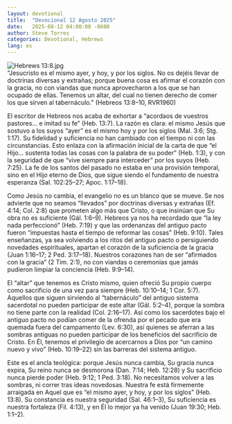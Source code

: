 ```yaml
---
layout: devotional
title:  "Devocional 12 Agosto 2025"
date:   2025-08-12 04:00:00 -0600
author: Steve Torres
categories: Devotional, Hebrews
lang: es
---
```

<img src="https://sitemedia.esteeb.com/file/esteebcomsitemedia/devotional_images/Hebrews/ES-Heb-13_8.jpg?raw=true" alt="Hebrews 13:8.jpg" style="max-width: 100%; height: auto;">

<div class="scripture">
   "Jesucristo es el mismo ayer, y hoy, y por los siglos. No os dejéis llevar de doctrinas diversas y extrañas; porque buena cosa es afirmar el corazón con la gracia, no con viandas que nunca aprovecharon a los que se han ocupado de ellas. Tenemos un altar, del cual no tienen derecho de comer los que sirven al tabernáculo." (Hebreos 13:8–10, RVR1960) 
</div>

El escritor de Hebreos nos acaba de exhortar a “acordaos de vuestros pastores… e imitad su fe” (Heb. 13:7). La razón es clara: el mismo Jesús que sostuvo a los suyos “ayer” es el mismo hoy y por los siglos (Mal. 3:6; Stg. 1:17). Su fidelidad y suficiencia no han cambiado con el tiempo ni con las circunstancias. Esto enlaza con la afirmación inicial de la carta de que “el Hijo… sustenta todas las cosas con la palabra de su poder” (Heb. 1:3), y con la seguridad de que “vive siempre para interceder” por los suyos (Heb. 7:25). La fe de los santos del pasado no estaba en una provisión temporal, sino en el Hijo eterno de Dios, que sigue siendo el fundamento de nuestra esperanza (Sal. 102:25–27; Apoc. 1:17–18).

Como Jesús no cambia, el evangelio no es un blanco que se mueve. Se nos advierte que no seamos “llevados” por doctrinas diversas y extrañas (Ef. 4:14; Col. 2:8) que prometen algo más que Cristo, o que insinúan que Su obra no es suficiente (Gál. 1:6–9). Hebreos ya nos ha recordado que “la ley nada perfeccionó” (Heb. 7:19) y que las ordenanzas del antiguo pacto fueron “impuestas hasta el tiempo de reformar las cosas” (Heb. 9:10). Tales enseñanzas, ya sea volviendo a los ritos del antiguo pacto o persiguiendo novedades espirituales, apartan el corazón de la suficiencia de la gracia (Juan 1:16–17; 2 Ped. 3:17–18). Nuestros corazones han de ser “afirmados con la gracia” (2 Tim. 2:1), no con viandas o ceremonias que jamás pudieron limpiar la conciencia (Heb. 9:9–14).

El “altar” que tenemos es Cristo mismo, quien ofreció Su propio cuerpo como sacrificio de una vez para siempre (Heb. 10:10–14; 1 Cor. 5:7). Aquellos que siguen sirviendo al “tabernáculo” del antiguo sistema sacerdotal no pueden participar de este altar (Gál. 5:2–4), porque la sombra no tiene parte con la realidad (Col. 2:16–17). Así como los sacerdotes bajo el antiguo pacto no podían comer de la ofrenda por el pecado que era quemada fuera del campamento (Lev. 6:30), así quienes se aferran a las sombras antiguas no pueden participar de los beneficios del sacrificio de Cristo. En Él, tenemos el privilegio de acercarnos a Dios por “un camino nuevo y vivo” (Heb. 10:19–22) sin las barreras del sistema antiguo.

Este es el ancla teológica: porque Jesús nunca cambia, Su gracia nunca expira, Su reino nunca se desmorona (Dan. 7:14; Heb. 12:28) y Su sacrificio nunca pierde poder (Heb. 9:12; 1 Ped. 3:18). No necesitamos volver a las sombras, ni correr tras ideas novedosas. Nuestra fe está firmemente arraigada en Aquel que es “el mismo ayer, y hoy, y por los siglos” (Heb. 13:8). Su constancia es nuestra seguridad (Sal. 46:1–3), Su suficiencia es nuestra fortaleza (Fil. 4:13), y en Él lo mejor ya ha venido (Juan 19:30; Heb. 1:1–2).
